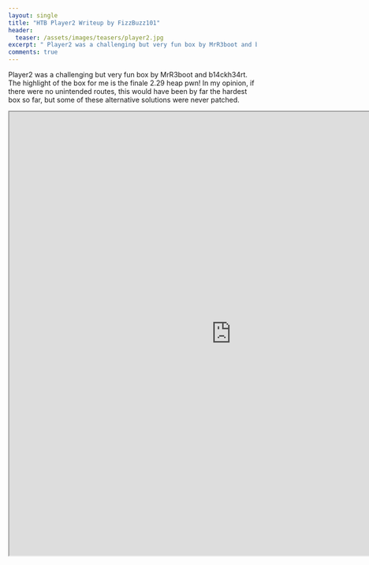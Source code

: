 ```yaml
---
layout: single
title: "HTB Player2 Writeup by FizzBuzz101"
header:
  teaser: /assets/images/teasers/player2.jpg
excerpt: " Player2 was a challenging but very fun box by MrR3boot and b14ckh34rt. The highlight of the box for me is the finale 2.29 heap pwn!  In my opinion, if there were no unintended routes, this would have been by far the hardest box so far, but some of these alternative solutions were never patched."
comments: true
---
```


Player2 was a challenging but very fun box by MrR3boot and b14ckh34rt. The highlight of the box for me is the finale 2.29 heap pwn!  In my opinion, if there were no unintended routes, this would have been by far the hardest box so far, but some of these alternative solutions were never patched.

<iframe src='https://www.willsroot.io/2020/06/player2-hackthebox-writeup.html' width="900" height="900"></iframe>


